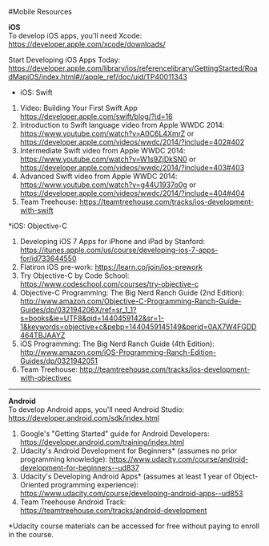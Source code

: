 #Mobile Resources


**iOS**  
To develop iOS apps, you'll need Xcode: https://developer.apple.com/xcode/downloads/

Start Developing iOS Apps Today:
https://developer.apple.com/library/ios/referencelibrary/GettingStarted/RoadMapiOS/index.html#//apple_ref/doc/uid/TP40011343

* iOS: Swift
1. Video: Building Your First Swift App https://developer.apple.com/swift/blog/?id=16
2. Introduction to Swift language video from Apple WWDC 2014: https://www.youtube.com/watch?v=A0C6L4XmrZ or https://developer.apple.com/videos/wwdc/2014/?include=402#402
3. Intermediate Swift video from Apple WWDC 2014: https://www.youtube.com/watch?v=W1s9ZjDkSN0 or https://developer.apple.com/videos/wwdc/2014/?include=403#403
4. Advanced Swift video from Apple WWDC 2014: https://www.youtube.com/watch?v=g44U1937o0g or https://developer.apple.com/videos/wwdc/2014/?include=404#404
5. Team Treehouse: https://teamtreehouse.com/tracks/ios-development-with-swift


*iOS: Objective-C

1. Developing iOS 7 Apps for iPhone and iPad by Stanford: https://itunes.apple.com/us/course/developing-ios-7-apps-for/id733644550
2. Flatiron iOS pre-work: https://learn.co/join/ios-prework
3. Try Objective-C by Code School:  https://www.codeschool.com/courses/try-objective-c
4. Objective-C Programming: The Big Nerd Ranch Guide (2nd Edition): http://www.amazon.com/Objective-C-Programming-Ranch-Guide-Guides/dp/032194206X/ref=sr_1_1?s=books&ie=UTF8&qid=1440459142&sr=1-1&keywords=objective+c&pebp=1440459145149&perid=0AX7W4FGDD464TBJAAYZ
5. iOS Programming: The Big Nerd Ranch Guide (4th Edition):  http://www.amazon.com/iOS-Programming-Ranch-Edition-Guides/dp/0321942051
6. Team Treehouse: http://teamtreehouse.com/tracks/ios-development-with-objectivec



---

**Android**  
To develop Android apps, you'll need Android Studio: https://developer.android.com/sdk/index.html

1. Google's "Getting Started" guide for Android Developers: https://developer.android.com/training/index.html
2. Udacity's Android Development for Beginners* (assumes no prior programming knowledge): https://www.udacity.com/course/android-development-for-beginners--ud837
3. Udacity's Developing Android Apps* (assumes at least 1 year of Object-Oriented programming experience): https://www.udacity.com/course/developing-android-apps--ud853
4. Team Treehouse Android Track: https://teamtreehouse.com/tracks/android-development

*Udacity course materials can be accessed for free without paying to enroll in the course.


